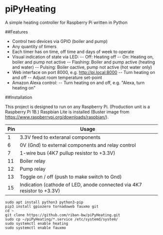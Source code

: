 # piPyHeating
A simple heating controller for Raspberry Pi written in Python

##Features

- Control two devices via GPIO (boiler and pump)
- Any quantity of timers
- Each timer has on time, off time and days of week to operate
- Visual indication of state via LED:
-- Off: Heating off
-- On: Heating on, boiler and pump not active
-- Flashing: Boiler and pump active (heating and water)
-- Pulsing: Boiler oactive, pump not active (hot water only)
- Web interface on port 8000, e.g. http://pi.local:8000
-- Turn heating on and off
-- Adjust room temperature set-point
- Amazon Alexa control:
-- Turn heating on and off, e.g. "Alexa, turn heating on"

##Installation

This project is designed to run on any Raspberry Pi. (Production unit is a Raspberry Pi 1B.) Raspbian Lite is installed (Buster image from https://www.raspberrypi.org/downloads/raspbian/).

Pin | Usage
--- | -----
 1  | 3.3V feed to exteranal components
 6  | 0V (Gnd) to external components and relay control
 7  | 1-wire bus (4K7 pullup resistor to +3.3V)
 11 | Boiler relay
 12 | Pump relay
 13 | Toggle on / off (push to make switch to Gnd)
 15 | Indication (cathode of LED, anode connected via 4K7 resistor to +3.3V)
 
```
sudo apt install python3 python3-pip
pip3 install gpiozero tornadoweb fauxmo git
cd ~
git clone https://github.com/riban-bw/piPyHeating.git
sudo cp ~/piPyHeating/*.service /etc/systemd/system/
sudo systemctl enable heating
sudo systemctl enable fauxmo
```
